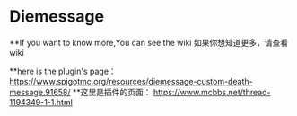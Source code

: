 # Diemessage
**If you want to know more,You can see the wiki
如果你想知道更多，请查看wiki

**here is the plugin's page：
https://www.spigotmc.org/resources/diemessage-custom-death-message.91658/
**这里是插件的页面：
https://www.mcbbs.net/thread-1194349-1-1.html
